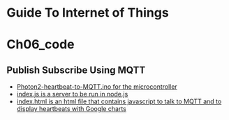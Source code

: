 # Guide To Internet of Things
# Ch06_code
## Publish Subscribe Using MQTT

+ [Photon2-heartbeat-to-MQTT.ino for the microcontroller](./Photon2-heartbeat-to-MQTT.ino)
+ [index.js is a server to be run in node.js](./Ch06_Photon2_publish-to-mqtt/Chapter6_Part3/index.js)
+ [index.html is an html file that contains javascript to talk to MQTT and to display heartbeats with Google charts](./Ch06_Photon2_publish-to-mqtt/Chapter6_Part3/public/index.html)
